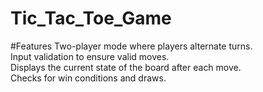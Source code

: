 # Tic_Tac_Toe_Game
#Features
Two-player mode where players alternate turns.
<br>
Input validation to ensure valid moves.
<br>
Displays the current state of the board after each move.
<br>
Checks for win conditions and draws.
<!-- thamks for reading -->